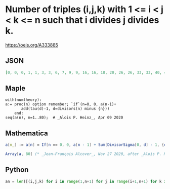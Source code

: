 # Number of triples \(i,j,k\) with 1 <\= i < j < k <\= n such that i divides j divides k\.
https://oeis.org/A333885
## JSON
```JSON
[0, 0, 0, 1, 1, 3, 3, 6, 7, 9, 9, 16, 16, 18, 20, 26, 26, 33, 33, 40, 42, 44, 44, 59, 60, 62, 65, 72, 72, 84, 84, 94, 96, 98, 100, 119, 119, 121, 123, 138, 138, 150, 150, 157, 164, 166, 166, 192, 193, 200, 202, 209, 209, 224, 226, 241, 243, 245, 245, 276, 276]
```
## Maple
```Maple
with(numtheory):
a:= proc(n) option remember; `if`(n=0, 0, a(n-1)+
       add(tau(d)-1, d=divisors(n) minus {n}))
    end:
seq(a(n), n=1..80);  # _Alois P. Heinz_, Apr 09 2020
```
## Mathematica
```Mathematica
a[n_] := a[n] = If[n == 0, 0, a[n - 1] + Sum[DivisorSigma[0, d] - 1, {d, Most @ Divisors[n]}]];
```
```Mathematica
Array[a, 80] (* _Jean-François Alcover_, Nov 27 2020, after _Alois P. Heinz_ *)
```
## Python
```Python
an = len([(i,j,k) for i in range(1,n+1) for j in range(i+1,n+1) for k in range(j+1,n+1) if j%i==0 and k%j==0])
```

